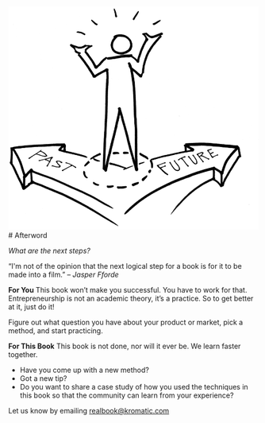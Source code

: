 ![](/assets/iIllustration-PastPresentFuture02.png)# Afterword

*What are the next steps?*

“I'm not of the opinion that the next logical step for a book is for it to be made into a film.” 
*– Jasper Fforde*

**For You**
This book won’t make you successful. You have to work for that. Entrepreneurship is not an academic theory, it’s a practice. So to get better at it, just do it!

Figure out what question you have about your product or market, pick a method, and start practicing.

**For This Book**
This book is not done, nor will it ever be. We learn faster together. 

* Have you come up with a new method?
* Got a new tip?
* Do you want to share a case study of how you used the techniques in this book so that the community can learn from your experience?
 
Let us know by emailing [realbook@kromatic.com](mailto:realbook@kromatic.com) 


